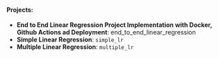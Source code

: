 #### **Projects:**
* **End to End Linear Regression Project Implementation with Docker, Github Actions ad Deployment**: end_to_end_linear_regression
* **Simple Linear Regression**: `simple_lr`
* **Multiple Linear Regression**: `multiple_lr`